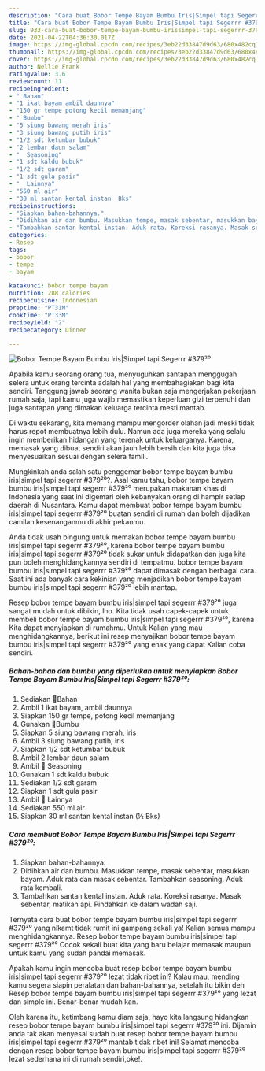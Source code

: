 ```yaml
---
description: "Cara buat Bobor Tempe Bayam Bumbu Iris|Simpel tapi Segerrr #379²⁰ yang lezat dan Mudah Dibuat"
title: "Cara buat Bobor Tempe Bayam Bumbu Iris|Simpel tapi Segerrr #379²⁰ yang lezat dan Mudah Dibuat"
slug: 933-cara-buat-bobor-tempe-bayam-bumbu-irissimpel-tapi-segerrr-379-yang-lezat-dan-mudah-dibuat
date: 2021-04-22T04:36:30.017Z
image: https://img-global.cpcdn.com/recipes/3eb22d33847d9d63/680x482cq70/bobor-tempe-bayam-bumbu-irissimpel-tapi-segerrr-379⁰-foto-resep-utama.jpg
thumbnail: https://img-global.cpcdn.com/recipes/3eb22d33847d9d63/680x482cq70/bobor-tempe-bayam-bumbu-irissimpel-tapi-segerrr-379⁰-foto-resep-utama.jpg
cover: https://img-global.cpcdn.com/recipes/3eb22d33847d9d63/680x482cq70/bobor-tempe-bayam-bumbu-irissimpel-tapi-segerrr-379⁰-foto-resep-utama.jpg
author: Nellie Frank
ratingvalue: 3.6
reviewcount: 11
recipeingredient:
- " Bahan"
- "1 ikat bayam ambil daunnya"
- "150 gr tempe potong kecil memanjang"
- " Bumbu"
- "5 siung bawang merah iris"
- "3 siung bawang putih iris"
- "1/2 sdt ketumbar bubuk"
- "2 lembar daun salam"
- "  Seasoning"
- "1 sdt kaldu bubuk"
- "1/2 sdt garam"
- "1 sdt gula pasir"
- "  Lainnya"
- "550 ml air"
- "30 ml santan kental instan  Bks"
recipeinstructions:
- "Siapkan bahan-bahannya."
- "Didihkan air dan bumbu. Masukkan tempe, masak sebentar, masukkan bayam. Aduk rata dan masak sebentar. Tambahkan seasoning. Aduk rata kembali."
- "Tambahkan santan kental instan. Aduk rata. Koreksi rasanya. Masak sebentar, matikan api. Pindahkan ke dalam wadah saji."
categories:
- Resep
tags:
- bobor
- tempe
- bayam

katakunci: bobor tempe bayam 
nutrition: 288 calories
recipecuisine: Indonesian
preptime: "PT31M"
cooktime: "PT33M"
recipeyield: "2"
recipecategory: Dinner

---
```



![Bobor Tempe Bayam Bumbu Iris|Simpel tapi Segerrr #379²⁰](https://img-global.cpcdn.com/recipes/3eb22d33847d9d63/680x482cq70/bobor-tempe-bayam-bumbu-irissimpel-tapi-segerrr-379⁰-foto-resep-utama.jpg)

Apabila kamu seorang orang tua, menyuguhkan santapan menggugah selera untuk orang tercinta adalah hal yang membahagiakan bagi kita sendiri. Tanggung jawab seorang  wanita bukan saja mengerjakan pekerjaan rumah saja, tapi kamu juga wajib memastikan keperluan gizi terpenuhi dan juga santapan yang dimakan keluarga tercinta mesti mantab.

Di waktu  sekarang, kita memang mampu mengorder olahan jadi meski tidak harus repot membuatnya lebih dulu. Namun ada juga mereka yang selalu ingin memberikan hidangan yang terenak untuk keluarganya. Karena, memasak yang dibuat sendiri akan jauh lebih bersih dan kita juga bisa menyesuaikan sesuai dengan selera famili. 



Mungkinkah anda salah satu penggemar bobor tempe bayam bumbu iris|simpel tapi segerrr #379²⁰?. Asal kamu tahu, bobor tempe bayam bumbu iris|simpel tapi segerrr #379²⁰ merupakan makanan khas di Indonesia yang saat ini digemari oleh kebanyakan orang di hampir setiap daerah di Nusantara. Kamu dapat membuat bobor tempe bayam bumbu iris|simpel tapi segerrr #379²⁰ buatan sendiri di rumah dan boleh dijadikan camilan kesenanganmu di akhir pekanmu.

Anda tidak usah bingung untuk memakan bobor tempe bayam bumbu iris|simpel tapi segerrr #379²⁰, karena bobor tempe bayam bumbu iris|simpel tapi segerrr #379²⁰ tidak sukar untuk didapatkan dan juga kita pun boleh menghidangkannya sendiri di tempatmu. bobor tempe bayam bumbu iris|simpel tapi segerrr #379²⁰ dapat dimasak dengan berbagai cara. Saat ini ada banyak cara kekinian yang menjadikan bobor tempe bayam bumbu iris|simpel tapi segerrr #379²⁰ lebih mantap.

Resep bobor tempe bayam bumbu iris|simpel tapi segerrr #379²⁰ juga sangat mudah untuk dibikin, lho. Kita tidak usah capek-capek untuk membeli bobor tempe bayam bumbu iris|simpel tapi segerrr #379²⁰, karena Kita dapat menyiapkan di rumahmu. Untuk Kalian yang mau menghidangkannya, berikut ini resep menyajikan bobor tempe bayam bumbu iris|simpel tapi segerrr #379²⁰ yang enak yang dapat Kalian coba sendiri.

<!--inarticleads1-->

##### Bahan-bahan dan bumbu yang diperlukan untuk menyiapkan Bobor Tempe Bayam Bumbu Iris|Simpel tapi Segerrr #379²⁰:

1. Sediakan  💐Bahan
1. Ambil 1 ikat bayam, ambil daunnya
1. Siapkan 150 gr tempe, potong kecil memanjang
1. Gunakan  💐Bumbu
1. Siapkan 5 siung bawang merah, iris
1. Ambil 3 siung bawang putih, iris
1. Siapkan 1/2 sdt ketumbar bubuk
1. Ambil 2 lembar daun salam
1. Ambil  💐 Seasoning
1. Gunakan 1 sdt kaldu bubuk
1. Sediakan 1/2 sdt garam
1. Siapkan 1 sdt gula pasir
1. Ambil  💐 Lainnya
1. Sediakan 550 ml air
1. Siapkan 30 ml santan kental instan (½ Bks)




<!--inarticleads2-->

##### Cara membuat Bobor Tempe Bayam Bumbu Iris|Simpel tapi Segerrr #379²⁰:

1. Siapkan bahan-bahannya.
1. Didihkan air dan bumbu. Masukkan tempe, masak sebentar, masukkan bayam. Aduk rata dan masak sebentar. Tambahkan seasoning. Aduk rata kembali.
1. Tambahkan santan kental instan. Aduk rata. Koreksi rasanya. Masak sebentar, matikan api. Pindahkan ke dalam wadah saji.




Ternyata cara buat bobor tempe bayam bumbu iris|simpel tapi segerrr #379²⁰ yang nikamt tidak rumit ini gampang sekali ya! Kalian semua mampu menghidangkannya. Resep bobor tempe bayam bumbu iris|simpel tapi segerrr #379²⁰ Cocok sekali buat kita yang baru belajar memasak maupun untuk kamu yang sudah pandai memasak.

Apakah kamu ingin mencoba buat resep bobor tempe bayam bumbu iris|simpel tapi segerrr #379²⁰ lezat tidak ribet ini? Kalau mau, mending kamu segera siapin peralatan dan bahan-bahannya, setelah itu bikin deh Resep bobor tempe bayam bumbu iris|simpel tapi segerrr #379²⁰ yang lezat dan simple ini. Benar-benar mudah kan. 

Oleh karena itu, ketimbang kamu diam saja, hayo kita langsung hidangkan resep bobor tempe bayam bumbu iris|simpel tapi segerrr #379²⁰ ini. Dijamin anda tak akan menyesal sudah buat resep bobor tempe bayam bumbu iris|simpel tapi segerrr #379²⁰ mantab tidak ribet ini! Selamat mencoba dengan resep bobor tempe bayam bumbu iris|simpel tapi segerrr #379²⁰ lezat sederhana ini di rumah sendiri,oke!.

